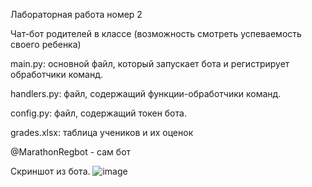 Лабораторная работа номер 2 

Чат-бот родителей в классе (возможность смотреть успеваемость своего ребенка)

main.py: основной файл, который запускает бота и регистрирует обработчики команд.

handlers.py: файл, содержащий функции-обработчики команд.

config.py: файл, содержащий токен бота.

grades.xlsx: таблица учеников и их оценок

@MarathonRegbot - сам бот

Скриншот из бота.
![image](https://github.com/Doormat0608/lab_2/assets/43817157/521ec851-5cb0-4a13-ab0d-e652132796df)
